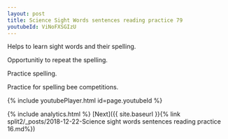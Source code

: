 ```yaml
---
layout: post
title: Science Sight Words sentences reading practice 79
youtubeId: ViNoFXSGIzU
---
```

 
 
Helps to learn sight words and their spelling.

Opportunitiy to repeat the spelling. 

Practice spelling. 
 
Practice for spelling bee competitions. 
 
{% include youtubePlayer.html id=page.youtubeId %}
 
 
{% include analytics.html %} 
[Next]({{ site.baseurl }}{% link  split2/_posts/2018-12-22-Science sight words sentences reading practice 16.md%})
 

